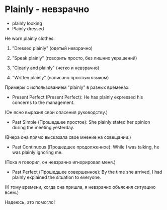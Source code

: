 # Plainly - невзрачно

- plainly looking
- Plainly dressed

He worn plainly clothes.

1. "Dressed plainly" (одетый невзрачно)

1. "Speak plainly" (говорить просто, без лишних украшений)

1. "Clearly and plainly" (четко и невзрачно)

1. "Written plainly" (написано простым языком)

Примеры с использованием "plainly" в разных временах:

- Present Perfect (Present Perfect): He has plainly expressed his concerns to the management.

(Он ясно выразил свои опасения руководству.)

- Past Simple (Прошедшее простое): She plainly stated her opinion during the meeting yesterday.

(Вчера она прямо высказала свое мнение на совещании.)

- Past Continuous (Прошедшее продолженное): While I was talking, he was plainly ignoring me.

(Пока я говорил, он невзрачно игнорировал меня.)

- Past Perfect (Прошедшее совершенное): By the time she arrived, I had plainly explained the situation to everyone.

(К тому времени, когда она пришла, я невзрачно объяснил ситуацию всем.)

Надеюсь, это помогло!
